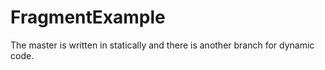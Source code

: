# FragmentExample
The master is written in statically and there is another branch for dynamic code. 
